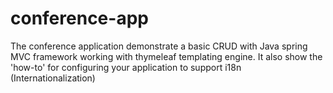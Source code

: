 # conference-app
The conference application demonstrate a basic CRUD with Java spring MVC framework working with thymeleaf templating engine. 
It also show the 'how-to' for configuring your application to support i18n (Internationalization)

